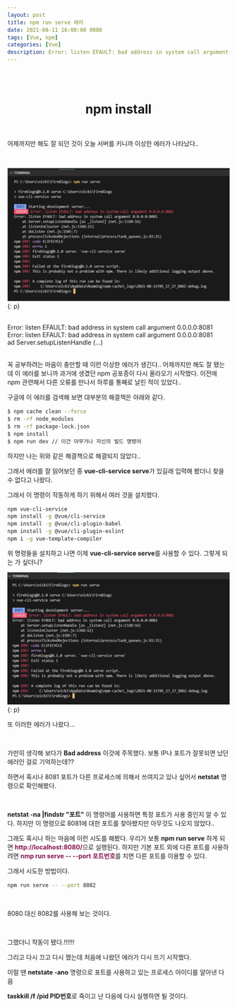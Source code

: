 ```yaml
---
layout: post
title: npm run serve 에러
date: 2021-08-11 16:00:00 0000
tags: [Vue, npm]
categories: [Vue]
description: Error: listen EFAULT: bad address in system call argument(...)
---
```


<br><br>

# <center>npm install</center>

<br>

어제까지만 해도 잘 되던 것이 오늘 서버를 키니까 이상한 에러가 나타났다..

<br>

![](/images/Vue/post2/2021-08-11-16-04-39.png){: p}

<br>

<link rel="stylesheet" href="https: //www.webnots.com/resources/font-awesome/css/font-awesome.min.css">
<link rel="stylesheet" href="/assets/css/webnots.css">

<div class="webnots-warning webnots-notification-box">Error: listen EFAULT: bad address in system call argument 0.0.0.0:8081<br>Error: listen EFAULT: bad address in system call argument 0.0.0.0:8081<br>ad Server.setupListenHandle (...)</div>

<br>

꼭 공부하려는 마음이 충만할 때 이런 이상한 에러가 생긴다.. 어제까지만 해도 잘 됐는데 이 에러를 보니까 과거에 생겼던 npm 공포증이 다시 올라오기 시작했다. 이전에 npm 관련해서 다른 오류를 만나서 하루를 통째로 날린 적이 있었다..

구글에 이 에러를 검색해 보면 대부분의 해결책은 아래와 같다.

```bash
$ npm cache clean --force
$ rm -rf node_modules
$ rm -rf package-lock.json
$ npm install
$ npm run dev // 이건 아무거나 자신의 빌드 명령어
```

하지만 나는 위와 같은 해결책으로 해결되지 않았다..

그래서 에러를 잘 읽어보던 중 **vue-cli-service serve**가 있길래 입력해 봤더니 찾을 수 없다고 나왔다.

그래서 이 명령이 작동하게 하기 위해서 여러 것을 설치했다.

```bash
npm vue-cli-service
npm install -g @vue/cli-service
npm install -g @vue/cli-plugin-babel
npm install -g @vue/cli-plugin-eslint
npm i -g vue-template-compiler
```

위 명령들을 설치하고 나면 이제 **vue-cli-service serve**를 사용할 수 있다.
그렇게 되는 가 싶더니?

![](/images/Vue/post2/2021-08-11-16-10-43.png){: p}

또 이러한 에러가 나왔다...

<br>

가만히 생각해 보다가 **Bad address** 이것에 주목했다. 보통 IP나 포트가 잘못되면 났던 에러인 걸로 기억하는데??

하면서 혹시나 8081 포트가 다른 프로세스에 의해서 쓰여지고 있나 싶어서 **netstat** 명령으로 확인해봤다.

<br>

**netstat -na |findstr "포트"** 이 명령어를 사용하면 특정 포트가 사용 중인지 알 수 있다. 하지만 이 명령으로 8081에 대한 포트를 찾아봤지만 아무것도 나오지 않았다..

그래도 혹시나 하는 마음에 이런 시도를 해봤다. 우리가 보통 **npm run serve** 하게 되면 <span style="color:#85144b; font-weight:bold">http://localhost:8080/</span>으로 실행된다. 하지만 기본 포트 외에 다른 포트를 사용하려면 <span style="color:#85144b; font-weight:bold">nmp run serve -- --port 포트번호</span>를 치면 다른 포트를 이용할 수 있다.

그래서 시도한 방법이다.

```bash
npm run serve -- --port 8082
```

<br>

8080 대신 8082를 사용해 보는 것이다.

<br>

그랬더니 작동이 됐다.!!!!!!

그리고 다시 끄고 다시 했는데 처음에 나왔던 에러가 다시 뜨기 시작했다.

이럴 땐 **netstate -ano** 명령으로 포트를 사용하고 있는 프로세스 아이디를 알아낸 다음

**taskkill /f /pid PID번호**로 죽이고 난 다음에 다시 실행하면 될 것이다.
